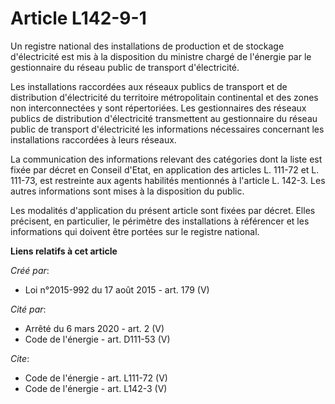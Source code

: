 # Article L142-9-1

Un registre national des installations de production et de stockage d'électricité est mis à la disposition du ministre chargé
de l'énergie par le gestionnaire du réseau public de transport d'électricité. 

Les installations raccordées aux réseaux publics de transport et de distribution d'électricité du territoire métropolitain
continental et des zones non interconnectées y sont répertoriées. Les gestionnaires des réseaux publics de distribution
d'électricité transmettent au gestionnaire du réseau public de transport d'électricité les informations nécessaires
concernant les installations raccordées à leurs réseaux. 

La communication des informations relevant des catégories dont la liste est fixée par décret en Conseil d'Etat, en
application des articles L. 111-72 et L. 111-73, est restreinte aux agents habilités mentionnés à l'article L. 142-3. Les
autres informations sont mises à la disposition du public. 

Les modalités d'application du présent article sont fixées par décret. Elles précisent, en particulier, le périmètre des
installations à référencer et les informations qui doivent être portées sur le registre national.

**Liens relatifs à cet article**

_Créé par_:

  - Loi n°2015-992 du 17 août 2015 - art. 179 (V)

_Cité par_:

  - Arrêté du 6 mars 2020 - art. 2 (V)
  - Code de l'énergie - art. D111-53 (V)

_Cite_:

  - Code de l'énergie - art. L111-72 (V)
  - Code de l'énergie - art. L142-3 (V)
